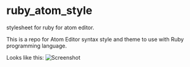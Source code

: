 # ruby_atom_style
stylesheet for ruby for atom editor.

This is a repo for Atom Editor syntax style and theme to use with Ruby programming language.

Looks like this: ![Screenshot](https://user-images.githubusercontent.com/31288/166984398-4da43959-fa01-430f-bb72-5bfe8b54543b.png)
